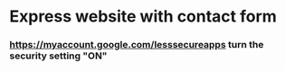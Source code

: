 # Express website with contact form
### https://myaccount.google.com/lesssecureapps turn the security setting "ON"

